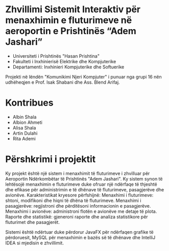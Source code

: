 # Zhvillimi Sistemit Interaktiv për menaxhimin e fluturimeve në aeroportin e Prishtinës “Adem Jashari”

* Universiteti i Prishtinës "Hasan Prishtina"
* Fakulteti i Inxhinierisë Elektrike dhe Kompjuterike
* Departamenti: Inxhinieri Kompjuterike dhe Softuerike

Projekti në lëndën "Komunikimi Njeri Kompjuter" 
i punuar nga grupi 16 nën udhëheqjen e Prof. Isak Shabani dhe Ass. Blend Arifaj. 

# Kontribues
* Albin Shala
* Albion Ahmeti
* Alisa Shala
* Artin Dulahi
* Rita Ademi

# Përshkrimi i projektit
Ky projekt është një sistem i menaxhimit të fluturimeve i zhvilluar për Aeroportin Ndërkombëtar të Prishtinës "Adem Jashari". Ky sistem synon të lehtësojë menaxhimin e fluturimeve duke ofruar një ndërfaqe të thjeshtë dhe efikase për administrimin e të dhënave të fluturimeve, pasagjerëve dhe avionëve. Karakteristikat kryesore përfshijnë:
Menaxhimi i fluturimeve: shtoni, modifikoni dhe hiqni të dhëna të fluturimeve.
Menaxhimi i pasagjerëve: regjistroni dhe përditësoni informacionin e pasagjerëve.
Menaxhimi i avionëve: administroni flotën e avionëve me detaje të plota.
Raporte dhe statistikë: gjeneroni raporte dhe analiza statistikore për fluturimet dhe pasagjerët.

 Sistemi është ndërtuar duke përdorur JavaFX për ndërfaqen grafike të përdoruesit, MySQL për menaxhimin e bazës së të dhënave dhe IntelliJ IDEA si mjedisin e zhvillimit.
